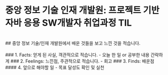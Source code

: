 # 중앙 정보 기술 인재 개발원: 프로젝트 기반 자바 응용 SW개발자 취업과정 TIL 
<BR>
## 중앙 정보 기술/인재 개발원에서 배운 것들을 보고 느낀 것을 적습니다.
<BR>
<BR>
### 1. Facts: 얻게 된 사실, 객관적으로 적습니다.
	- 오늘 한 일 or 공부한 내용 간략하게
### 2. Feelings: 느낀점, 주관적으로 적습니다.
	- 회고
### 3. Finds: 배운점
#### 4. 앞으로 해야할 일
	- 목표 달성도 확인 및 실천
